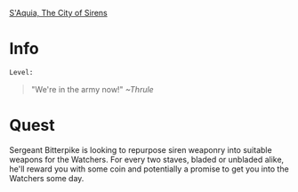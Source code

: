 <!-- TITLE: Sergeant Bitterpike -->
[S'Aquia, The City of Sirens](saquia)

# Info

```perl
Level: 
```
> "We're in the army now!"
> *~Thrule*


# Quest
Sergeant Bitterpike is looking to repurpose siren weaponry into suitable weapons for the Watchers.  For every two staves, bladed or unbladed alike, he'll reward you with some coin and potentially a promise to get you into the Watchers some day.